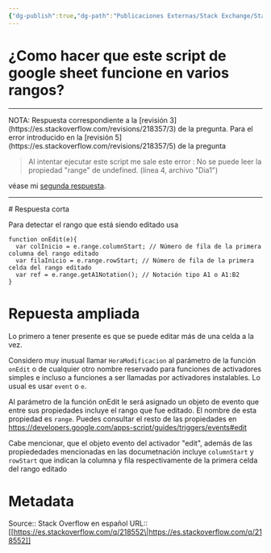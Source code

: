 ```yaml
---
{"dg-publish":true,"dg-path":"Publicaciones Externas/Stack Exchange/Stack Overflow en español/es.stackoverflow.com-218552.md","permalink":"/publicaciones-externas/stack-exchange/stack-overflow-en-espanol/es-stackoverflow-com-218552/","title":"¿Como hacer que este script de google sheet funcione en varios rangos?","hide":true,"noteIcon":"\"0\"","created":"2024-04-03T12:49:10.355-06:00","updated":"2024-04-05T16:43:54.539-06:00"}
---
```


# ¿Como hacer que este script de google sheet funcione en varios rangos?

<hr>
NOTA: Respuesta correspondiente a la [revisión 3](https://es.stackoverflow.com/revisions/218357/3) de la pregunta. Para el error introducido en la [revisión 5](https://es.stackoverflow.com/revisions/218357/5) de la pregunta 

> Al intentar ejecutar este script me sale este error : No se puede leer la propiedad "range" de undefined. (línea 4, archivo "Dia1")

véase mi [segunda respuesta](https://es.stackoverflow.com/a/219030/65).
<hr>
# Respuesta corta

Para detectar el rango que está siendo editado usa

    function onEdit(e){
      var colInicio = e.range.columnStart; // Número de fila de la primera columna del rango editado
      var filaInicio = e.range.rowStart; // Número de fila de la primera celda del rango editado
      var ref = e.range.getA1Notation(); // Notación tipo A1 o A1:B2
    }

# Repuesta ampliada

Lo primero a tener presente es que se puede editar más de una celda a la vez.

Considero muy inusual llamar `HoraModificacion` al parámetro de la función `onEdit` o de cualquier otro nombre reservado para funciones de activadores simples e incluso a funciones a ser llamadas por activadores instalables. Lo usual es usar `event` o `e`.

Al parámetro de la función onEdit le será asignado un objeto de evento que entre sus propiedades incluye el rango que fue editado. El nombre de esta propiedad es `range`. Puedes consultar el resto de las propiedades en https://developers.google.com/apps-script/guides/triggers/events#edit

Cabe mencionar, que el objeto evento del activador "edit", además de las propiededades mencionadas en las documetnación incluye `columnStart` y `rowStart` que indican la columna y fila respectivamente de la primera celda del rango editado



# Metadata
Source:: Stack Overflow en español
URL:: [[https://es.stackoverflow.com/q/218552\|https://es.stackoverflow.com/q/218552]]

